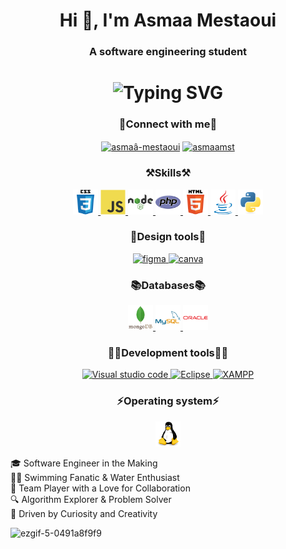 <h1 align="center">Hi 👋, I'm Asmaa Mestaoui</h1>
<h3 align="center">A software engineering student</h3>
<h1 align="center">
    <img  href="https://git.io/typing-svg"><img src="https://readme-typing-svg.herokuapp.com?font=&weight=500&size=21&duration=4992&pause=991&color=D03FF7&random=false&width=435&lines=-+Enthusiastic++about++algorithms+%F0%9F%A7%AE+-;-------+and+data+structures+%F0%9F%91%A9%F0%9F%8F%BC%E2%80%8D%F0%9F%92%BB+-------;-----Inspired+by+UI%2FUX+design+%F0%9F%8E%A8-----;+-Keen+on+full-stack+development++%F0%9F%92%BB-" alt="Typing SVG"    />
</h1>
<h3 align="center">💬Connect with me💬</h3>
<p align="center">
<a href="https://linkedin.com/in/asmaâ-mestaoui" target="blank"><img align="center" src="https://raw.githubusercontent.com/rahuldkjain/github-profile-readme-generator/master/src/images/icons/Social/linked-in-alt.svg" alt="asmaâ-mestaoui" height="30" width="40" /></a>
<a href="https://codeforces.com/profile/asmaamst" target="blank"><img align="center" src="https://raw.githubusercontent.com/rahuldkjain/github-profile-readme-generator/master/src/images/icons/Social/codeforces.svg" alt="asmaamst" height="30" width="40" /></a>
</p>

<h3 align="center"> ⚒️Skills⚒️ </h3>
<p align="center"> <a href="https://www.w3schools.com/css/" target="_blank" rel="noreferrer"> <img src="https://raw.githubusercontent.com/devicons/devicon/master/icons/css3/css3-original-wordmark.svg" alt="css3" width="40" height="40"/> </a> 
<a href="https://developer.mozilla.org/en-US/docs/Web/JavaScript" target="_blank" rel="noreferrer"> <img src="https://raw.githubusercontent.com/devicons/devicon/master/icons/javascript/javascript-original.svg" alt="javascript" width="40" height="40"/> </a>
<a href="https://nodejs.org" target="_blank" rel="noreferrer"> <img src="https://raw.githubusercontent.com/devicons/devicon/master/icons/nodejs/nodejs-original-wordmark.svg" alt="nodejs" width="40" height="40"/> </a> 
<a href="https://www.php.net" target="_blank" rel="noreferrer"> <img src="https://raw.githubusercontent.com/devicons/devicon/master/icons/php/php-original.svg" alt="php" width="40" height="40"/> </a> 
<a href="https://www.w3.org/html/" target="_blank" rel="noreferrer"> <img src="https://raw.githubusercontent.com/devicons/devicon/master/icons/html5/html5-original-wordmark.svg" alt="html5" width="40" height="40"/> </a>
<a href="https://www.java.com" target="_blank" rel="noreferrer"> <img src="https://raw.githubusercontent.com/devicons/devicon/master/icons/java/java-original.svg" alt="java" width="40" height="40"/> </a> 
<a href="https://www.python.org" target="_blank" rel="noreferrer"> <img src="https://raw.githubusercontent.com/devicons/devicon/master/icons/python/python-original.svg" alt="python" width="40" height="40"/> </a> </p>
<h3 align="center"> 🎨Design tools🎨 </h3>
<p align="center"> <a href="https://www.figma.com/" target="_blank" rel="noreferrer"> <img src="https://www.vectorlogo.zone/logos/figma/figma-icon.svg" alt="figma" width="40" height="40"/> </a> 
<a href="https://www.canva.com/fr_fr/" target="_blank" rel="noreferrer"> <img src="https://toppng.com/uploads/preview/canva-logo-11609357022tja3pp4dze.png" alt="canva" width="40" height="40"/> </a> </p>
<h3 align="center"> 📚Databases📚 </h3>
<p align="center"> <a href="https://www.mongodb.com/" target="_blank" rel="noreferrer"> <img src="https://raw.githubusercontent.com/devicons/devicon/master/icons/mongodb/mongodb-original-wordmark.svg" alt="mongodb" width="40" height="40"/> </a>
<a href="https://www.mysql.com/" target="_blank" rel="noreferrer"> <img src="https://raw.githubusercontent.com/devicons/devicon/master/icons/mysql/mysql-original-wordmark.svg" alt="mysql" width="40" height="40"/> </a> 
<a href="https://www.oracle.com/" target="_blank" rel="noreferrer"> <img src="https://raw.githubusercontent.com/devicons/devicon/master/icons/oracle/oracle-original.svg" alt="oracle" width="40" height="40"/> </a> </p> 
<h3 align="center"> 👩‍💻Development tools👩‍💻 </h3>
<p align="center"> <a href="https://code.visualstudio.com" target="_blank" rel="noreferrer"><img src="https://e7.pngegg.com/pngimages/195/304/png-clipart-visual-studio-code-logo-thumbnail-tech-companies.png" alt="Visual studio code" width="40" height="40"/> </a>
<a href="https://projects.eclipse.org/projects/eclipse.jdt" target="_blank" rel="noreferrer"> <img src="https://cdn.freebiesupply.com/logos/large/2x/eclipse-11-logo-png-transparent.png" alt="Eclipse" width="40" height="40"/> </a>
<a href="https://www.apachefriends.org/fr/index.html" target="_blank" rel="noreferrer">
<img src="https://upload.wikimedia.org/wikipedia/en/thumb/7/78/XAMPP_logo.svg/1200px-XAMPP_logo.svg.png" alt="XAMPP" width="40" height="40"/> </a> </p>
<h3 align="center"> ⚡Operating system⚡ </h3>
<p align="center"> <a href="https://www.linux.org/" target="_blank" rel="noreferrer"> <img src="https://raw.githubusercontent.com/devicons/devicon/master/icons/linux/linux-original.svg" alt="linux" width="40" height="40"/> </a> </p>

  <tr>
    <td>
      <ul style="list-style: none; padding: 0;">
        <li>🎓 Software Engineer in the Making</li>
        <li>🏊‍♀️ Swimming Fanatic & Water Enthusiast</li>
        <li>🤝 Team Player with a Love for Collaboration</li>
        <li>🔍 Algorithm Explorer & Problem Solver</li>
        <li>🌟 Driven by Curiosity and Creativity</li>
      </ul>
    </td>
    <td>
      <img src="https://github.com/user-attachments/assets/c38345c6-9332-4225-b09b-16d10b51a0ea" alt="ezgif-5-0491a8f9f9" width="200"/>
    </td>
  </tr>
</table>


















